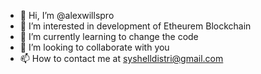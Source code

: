 - 👋 Hi, I’m @alexwillspro
- 👀 I’m interested in development of Etheurem Blockchain
- 🌱 I’m currently learning to change the code
- 💞️ I’m looking to collaborate with you
- 📫 How to contact me at syshelldistri@gmail.com

<!---
alexwillsonline/alexwillsonline is a ✨ special ✨ repository because its `README.md` (this file) appears on your GitHub profile.
You can click the Preview link to take a look at your changes.
--->
